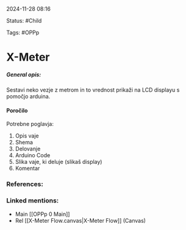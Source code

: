 2024-11-28 08:16

Status: #Child 

Tags: #OPPp 

# X-Meter
##### General opis:
Sestavi neko vezje z metrom in to vrednost prikaži na LCD displayu s pomočjo arduina.

#### Poročilo
Potrebne poglavja:
1. Opis vaje
2. Shema
3. Delovanje
4. Arduino Code
5. Slika vaje, ki deluje (slikaš display)
6. Komentar

### References:

### Linked mentions:
- Main [[OPPp 0 Main]]
- Rel  [[X-Meter Flow.canvas|X-Meter Flow]] (Canvas)